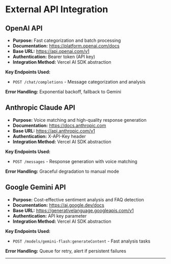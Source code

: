 # External API Integration

## OpenAI API

- **Purpose:** Fast categorization and batch processing
- **Documentation:** https://platform.openai.com/docs
- **Base URL:** https://api.openai.com/v1
- **Authentication:** Bearer token (API key)
- **Integration Method:** Vercel AI SDK abstraction

**Key Endpoints Used:**

- `POST /chat/completions` - Message categorization and analysis

**Error Handling:** Exponential backoff, fallback to Gemini

## Anthropic Claude API

- **Purpose:** Voice matching and high-quality response generation
- **Documentation:** https://docs.anthropic.com
- **Base URL:** https://api.anthropic.com/v1
- **Authentication:** X-API-Key header
- **Integration Method:** Vercel AI SDK abstraction

**Key Endpoints Used:**

- `POST /messages` - Response generation with voice matching

**Error Handling:** Graceful degradation to manual mode

## Google Gemini API

- **Purpose:** Cost-effective sentiment analysis and FAQ detection
- **Documentation:** https://ai.google.dev/docs
- **Base URL:** https://generativelanguage.googleapis.com/v1
- **Authentication:** API key parameter
- **Integration Method:** Vercel AI SDK abstraction

**Key Endpoints Used:**

- `POST /models/gemini-flash:generateContent` - Fast analysis tasks

**Error Handling:** Queue for retry, alert if persistent failures

---
